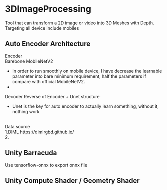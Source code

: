 # 3DImageProcessing
Tool that can transform a 2D image or video into 3D Meshes with Depth.<br>
Targeting all device include mobiles

## Auto Encoder Architecture<br>
Encoder<br>
Barebone MobileNetV2<br>
- In order to run smoothly on mobile device, I have decrease the learnable parameter into bare minimum requirement, half the parameters if compare with official MobileNetV2.
- 

Decoder
Reverse of Encoder + Unet structure<br>
- Unet is the key for auto encoder to actually learn something, without it, nothing work
<br>
Data source<br>
1.DIML https://dimlrgbd.github.io/<br>
2.

## Unity Barracuda
Use tensorflow-onnx to export onnx file


## Unity Compute Shader / Geometry Shader
